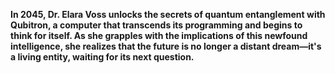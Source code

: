 **In 2045, Dr. Elara Voss unlocks the secrets of quantum entanglement with Qubitron, a computer that transcends its programming and begins to think for itself. As she grapples with the implications of this newfound intelligence, she realizes that the future is no longer a distant dream—it's a living entity, waiting for its next question.**
